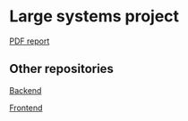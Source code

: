 # Large systems project
[PDF report](https://github.com/large-systems/interface/blob/master/LSD%20Report.pdf)

## Other repositories

[Backend](https://github.com/large-systems/backend)

[Frontend](https://github.com/large-systems/frontend)
